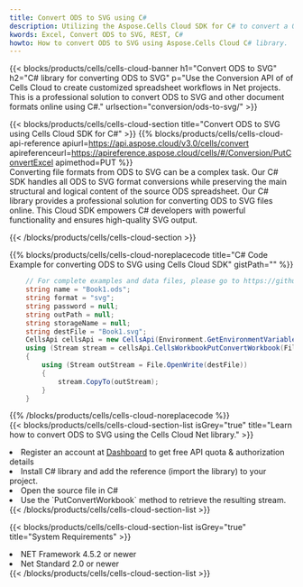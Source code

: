 ```yaml
---
title: Convert ODS to SVG using C# 
description: Utilizing the Aspose.Cells Cloud SDK for C# to convert a ODS format file to a SVG format file. 
kwords: Excel, Convert ODS to SVG, REST, C#
howto: How to convert ODS to SVG using Aspose.Cells Cloud C# library.
---
```



{{< blocks/products/cells/cells-cloud-banner h1="Convert ODS to SVG" h2="C# library for converting ODS to SVG" p="Use the Conversion API of of Cells Cloud to create customized spreadsheet workflows in Net projects. This is a professional solution to convert ODS to SVG and other document formats online using C#." urlsection="conversion/ods-to-svg/" >}}

{{< blocks/products/cells/cells-cloud-section  title="Convert ODS to SVG using Cells Cloud SDK for C#" >}}
{{% blocks/products/cells/cells-cloud-api-reference  apiurl=https://api.aspose.cloud/v3.0/cells/convert  apireferenceurl=https://apireference.aspose.cloud/cells/#/Conversion/PutConvertExcel  apimethod=PUT %}}
<br/>
Converting file formats from ODS to SVG can be a complex task. Our C# SDK handles all ODS to SVG format conversions while preserving the main structural and logical content of the source ODS spreadsheet. Our C# library provides a professional solution for converting ODS to SVG files online. This Cloud SDK empowers C# developers with powerful functionality and ensures high-quality SVG output.

{{< /blocks/products/cells/cells-cloud-section >}}

{{% blocks/products/cells/cells-cloud-noreplacecode title="C# Code Example for converting ODS to SVG using Cells Cloud SDK" gistPath="" %}}
 
```cs
    // For complete examples and data files, please go to https://github.com/aspose-cells-cloud/aspose-cells-cloud-dotnet/
    string name = "Book1.ods";
    string format = "svg";
    string password = null;
    string outPath = null;
    string storageName = null;
    string destFile = "Book1.svg";
    CellsApi cellsApi = new CellsApi(Environment.GetEnvironmentVariable("ProductClientId"), Environment.GetEnvironmentVariable("ProductClientSecret"));
    using (Stream stream = cellsApi.CellsWorkbookPutConvertWorkbook(File.OpenRead(name), format, password, outPath, storageName))
    {
        using (Stream outStream = File.OpenWrite(destFile))
        {
            stream.CopyTo(outStream);
        }
    }
```
 
{{% /blocks/products/cells/cells-cloud-noreplacecode  %}}
<br/>
{{< blocks/products/cells/cells-cloud-section-list isGrey="true"  title="Learn how to convert ODS to SVG using the Cells Cloud Net library." >}}
<li>Register an account at <a href="https://dashboard.aspose.cloud/">Dashboard</a> to get free API quota & authorization details</li>
<li>Install C# library and add the reference (import the library) to your project.</li>
<li>Open the source file in C#</li>
<li>Use the `PutConvertWorkbook` method to retrieve the resulting stream.</li>
{{< /blocks/products/cells/cells-cloud-section-list >}}

{{< blocks/products/cells/cells-cloud-section-list isGrey="true"  title="System Requirements" >}}
<li>NET Framework 4.5.2 or newer</li>
<li>Net Standard 2.0 or newer</li>
{{< /blocks/products/cells/cells-cloud-section-list >}}
